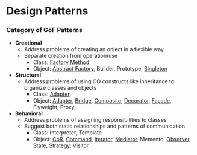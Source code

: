# Design Patterns

### Category of GoF Patterns
- **Creational**
  - Address problems of creating an onject in a flexible way
  - Separate creation from operation/use
    - Class: [Factory Method](https://github.com/HyunJinNo/Study/blob/main/DesignPatterns/FactoryMethod.md)
    - Object: [Abstract Factory](https://github.com/HyunJinNo/Study/blob/main/DesignPatterns/AbstractFactory.md),
              Builder,
              Prototype,
              [Singleton](https://github.com/HyunJinNo/Study/blob/main/DesignPatterns/Singleton.md)
- **Structural**
  - Address problems of using OO constructs like inheritance to organize classes and objects
    - Class: [Adapter](https://github.com/HyunJinNo/Study/blob/main/DesignPatterns/Adapter.md)
    - Object: [Adapter](https://github.com/HyunJinNo/Study/blob/main/DesignPatterns/Adapter.md),
              [Bridge](https://github.com/HyunJinNo/Study/blob/main/DesignPatterns/Bridge.md),
              [Composite](https://github.com/HyunJinNo/Study/blob/main/DesignPatterns/Composite.md),
              [Decorator](https://github.com/HyunJinNo/Study/blob/main/DesignPatterns/Decorator.md),
              [Façade](https://github.com/HyunJinNo/Study/blob/main/DesignPatterns/Façade.md),
              Flyweight,
              Proxy
- **Behavioral**
  - Address problems of assigning responsibilities to classes
  - Suggest both static relationships and patterns of communication
    - Class: Interpreter, Template
    - Object: [CoR](https://github.com/HyunJinNo/Study/blob/main/DesignPatterns/CoR.md),
              [Command](https://github.com/HyunJinNo/Study/blob/main/DesignPatterns/Command.md),
              [Iterator](https://github.com/HyunJinNo/Study/blob/main/DesignPatterns/Iterator.md),
              [Mediator](https://github.com/HyunJinNo/Study/blob/main/DesignPatterns/Mediator.md),
              Memento,
              [Observer](https://github.com/HyunJinNo/Study/blob/main/DesignPatterns/Observer.md),
              State,
              [Strategy](https://github.com/HyunJinNo/Study/blob/main/DesignPatterns/Strategy.md),
              Visitor
